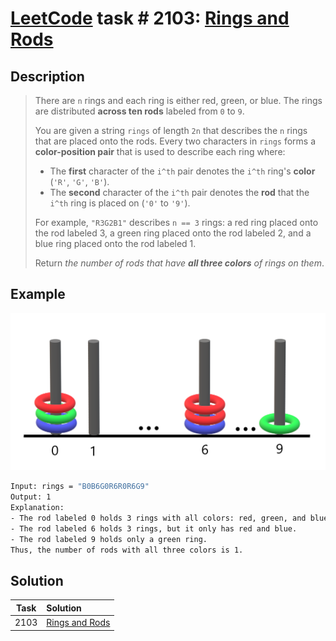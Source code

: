 # [LeetCode][leetcode] task # 2103: [Rings and Rods][task]

Description
-----------

> There are `n` rings and each ring is either red, green, or blue.
> The rings are distributed **across ten rods** labeled from `0` to `9`.
> 
> You are given a string `rings` of length `2n` that describes the `n` rings
> that are placed onto the rods. Every two characters in `rings` forms
> a **color-position pair** that is used to describe each ring where:
> * The **first** character of the `i^th` pair denotes the `i^th` ring's **color** (`'R'`, `'G'`, `'B'`).
> * The **second** character of the `i^th` pair denotes the **rod** that the `i^th` ring is placed on (`'0'` to `'9'`).
>
> For example, `"R3G2B1"` describes `n == 3` rings:
> a red ring placed onto the rod labeled 3,
> a green ring placed onto the rod labeled 2,
> and a blue ring placed onto the rod labeled 1.
> 
> Return _the number of rods that have **all three colors** of rings on them_.

Example
-------

![rings.png](image/rings.png)

```sh
Input: rings = "B0B6G0R6R0R6G9"
Output: 1
Explanation: 
- The rod labeled 0 holds 3 rings with all colors: red, green, and blue.
- The rod labeled 6 holds 3 rings, but it only has red and blue.
- The rod labeled 9 holds only a green ring.
Thus, the number of rods with all three colors is 1.
```

Solution
--------

| Task | Solution                   |
|:----:|:---------------------------|
| 2103 | [Rings and Rods][solution] |


[leetcode]: <http://leetcode.com/>
[task]: <https://leetcode.com/problems/rings-and-rods/>
[solution]: <https://github.com/wellaxis/praxis-leetcode/blob/main/src/main/java/com/witalis/praxis/leetcode/task/h22/p2103/option/Practice.java>
